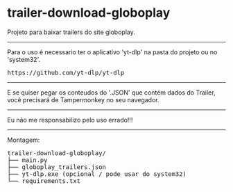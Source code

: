 # trailer-download-globoplay
Projeto para baixar trailers do site globoplay.
<hr>

Para o uso é necessario ter o aplicativo 'yt-dlp' na pasta do projeto ou no 'system32'.
<pre>https://github.com/yt-dlp/yt-dlp</pre>
<hr>
E se quiser pegar os conteudos do '.JSON' que contém dados do Trailer, você precisará de Tampermonkey no seu navegador.
<hr>
Eu não me responsabilizo pelo uso errado!!!

<hr>
Montagem:

<pre>trailer-download-globoplay/
├── main.py
├── globoplay_trailers.json
├── yt-dlp.exe (opcional / pode usar do system32)
└── requirements.txt</pre>
